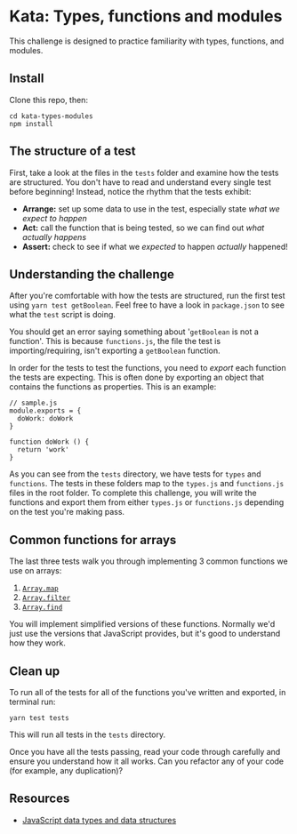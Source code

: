 # Kata: Types, functions and modules

This challenge is designed to practice familiarity with types, functions, and modules.


## Install

Clone this repo, then:

  ```shell
  cd kata-types-modules
  npm install
  ```


## The structure of a test

First, take a look at the files in the `tests` folder and examine how the tests are structured. You don't have to read and understand every single test before beginning! Instead, notice the rhythm that the tests exhibit:

 * **Arrange:** set up some data to use in the test, especially state _what we expect to happen_
 * **Act:** call the function that is being tested, so we can find out _what actually happens_
 * **Assert:** check to see if what we _expected_ to happen _actually_ happened!


## Understanding the challenge

After you're comfortable with how the tests are structured, run the first test using `yarn test getBoolean`. Feel free to have a look in `package.json` to see what the `test` script is doing.

You should get an error saying something about '`getBoolean` is not a function'. This is because `functions.js`, the file the test is importing/requiring, isn't exporting a `getBoolean` function.

In order for the tests to test the functions, you need to _export_ each function the tests are expecting. This is often done by exporting an object that contains the functions as properties. This is an example:

```
// sample.js
module.exports = {
  doWork: doWork
}

function doWork () {
  return 'work'
}
```

As you can see from the `tests` directory, we have tests for `types` and `functions`. The tests in these folders map to the `types.js` and `functions.js` files in the root folder. To complete this challenge, you will write the functions and export them from either `types.js` or `functions.js` depending on the test you're making pass.


## Common functions for arrays

The last three tests walk you through implementing 3 common functions we use on arrays:

1. [`Array.map`](https://developer.mozilla.org/en-US/docs/Web/JavaScript/Reference/Global_Objects/Array/map)
2. [`Array.filter`](https://developer.mozilla.org/en-US/docs/Web/JavaScript/Reference/Global_Objects/Array/filter)
3. [`Array.find`](https://developer.mozilla.org/en-US/docs/Web/JavaScript/Reference/Global_Objects/Array/find)

You will implement simplified versions of these functions. Normally we'd just use the versions that JavaScript provides, but it's good to understand how they work.


## Clean up

To run all of the tests for all of the functions you've written and exported, in terminal run:

```
yarn test tests
```

This will run all tests in the `tests` directory.

Once you have all the tests passing, read your code through carefully and ensure you understand how it all works. Can you refactor any of your code (for example, any duplication)?


## Resources

* [JavaScript data types and data structures](https://developer.mozilla.org/en/docs/Web/JavaScript/Data_structures)
